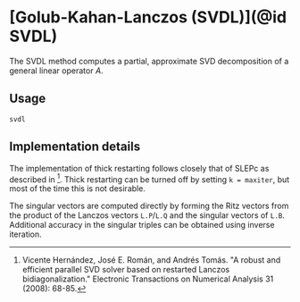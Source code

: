 # [Golub-Kahan-Lanczos (SVDL)](@id SVDL)

The SVDL method computes a partial, approximate SVD decomposition of a general linear operator $A$.

## Usage

```@docs
svdl
```

## Implementation details

The implementation of thick restarting follows closely that of SLEPc as described in [^Hernandez2008]. Thick restarting can be turned off by setting `k = maxiter`, but most of the time this is not desirable.

The singular vectors are computed directly by forming the Ritz vectors from the product of the Lanczos vectors `L.P`/`L.Q` and the singular vectors of `L.B`. Additional accuracy in the singular triples can be obtained using inverse iteration.

[^Hernandez2008]: Vicente Hernández, José E. Román, and Andrés Tomás. "A robust and efficient parallel SVD solver based on restarted Lanczos bidiagonalization." Electronic Transactions on Numerical Analysis 31 (2008): 68-85.
